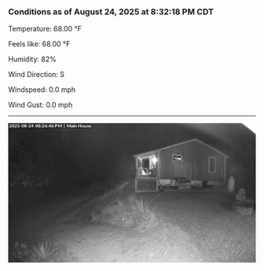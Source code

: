 ### Conditions as of August 24, 2025 at 8:32:18 PM CDT 

Temperature: 68.00 &deg;F

Feels like: 68.00 &deg;F

Humidity: 82%

Wind Direction: S

Windspeed: 0.0 mph

Wind Gust: 0.0 mph

---

<img src="./images/latest.jpeg"/>

